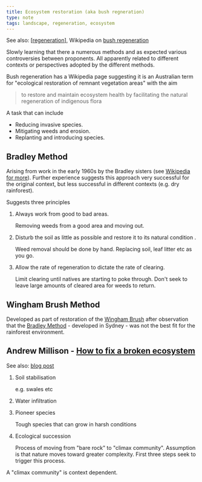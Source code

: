 ```yaml
---
title: Ecosystem restoration (aka bush regneration)
type: note
tags: landscape, regeneration, ecosystem
---
```


See also: [[regeneration]], Wikipedia on [bush regeneration](https://en.wikipedia.org/wiki/Bush_regeneration)

Slowly learning that there a numerous methods and as expected various controversies between proponents. All apparently related to different contexts or perspectives adopted by the different methods.

Bush regeneration has a Wikipedia page suggesting it is an Australian term for "ecological restoration of remnant vegetation areas" with the aim 

> to restore and maintain ecosystem health by facilitating the natural regeneration of indigenous flora

A task that can include 

- Reducing invasive species.
- Mitigating weeds and erosion.
- Replanting and introducing species.

## Bradley Method

Arising from work in the early 1960s by the Bradley sisters (see [Wikipedia for more](https://en.wikipedia.org/wiki/Bush_regeneration#Bradley_method)). Further experience suggests this approach very successful for the original context, but less successful in different contexts (e.g. dry rainforest). 

Suggests three principles

1. Always work from good to bad areas.

    Removing weeds from a good area and moving out.
2. Disturb the soil as little as possible and restore it to its natural condition .

    Weed removal should be done by hand. Replacing soil, leaf litter etc as you go.
3. Allow the rate of regeneration to dictate the rate of clearing.

    Limit clearing until natives are starting to poke through. Don't seek to leave large amounts of cleared area for weeds to return.


## Wingham Brush Method

Developed as part of restoration of the [Wingham Brush](https://en.wikipedia.org/wiki/Wingham_Brush_Nature_Reserve) after observation that the [Bradley Method](#bradley-method) - developed in Sydney  - was not the best fit for the rainforest environment.
## Andrew Millison - [How to fix a broken ecosystem](https://www.youtube.com/watch?v=vL-i_yNcFVY)

See also: [blog post](https://www.renature.co/articles/how-to-fix-a-broken-ecosystem/)

1. Soil stabilisation

    e.g. swales etc

2. Water infiltration
3. Pioneer species

    Tough species that can grow in harsh conditions

4. Ecological succession

    Process of moving from "bare rock" to "climax community". Assumption is that nature moves toward greater complexity. First three steps seek to trigger this process.

A "climax community" is context dependent. 


[//begin]: # "Autogenerated link references for markdown compatibility"
[regeneration]: regeneration "Bush regeneration"
[//end]: # "Autogenerated link references"